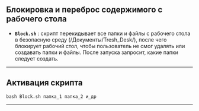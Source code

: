 ## Блокировка и переброс содержимого с рабочего стола
-  **`Block.sh`** : скрипт перекидывает все папки и файлы с рабочего стола в безопасную среду (/Документы/Tresh_Desk/), после чего блокирует рабочий стол, чтобы пользователь не смог удалять или создавать папки и файлы. После запуска запросит, какие папки следует создать.
--------------------------------------------------------------------------------------------------------------------------------------------------------------
   
   ## Активация скрипта
   
  ```
  bash Block.sh папка_1 папка_2 и_др
  ```
--------------------------------------------------------------------------------------------------------------------------------------------------------------

